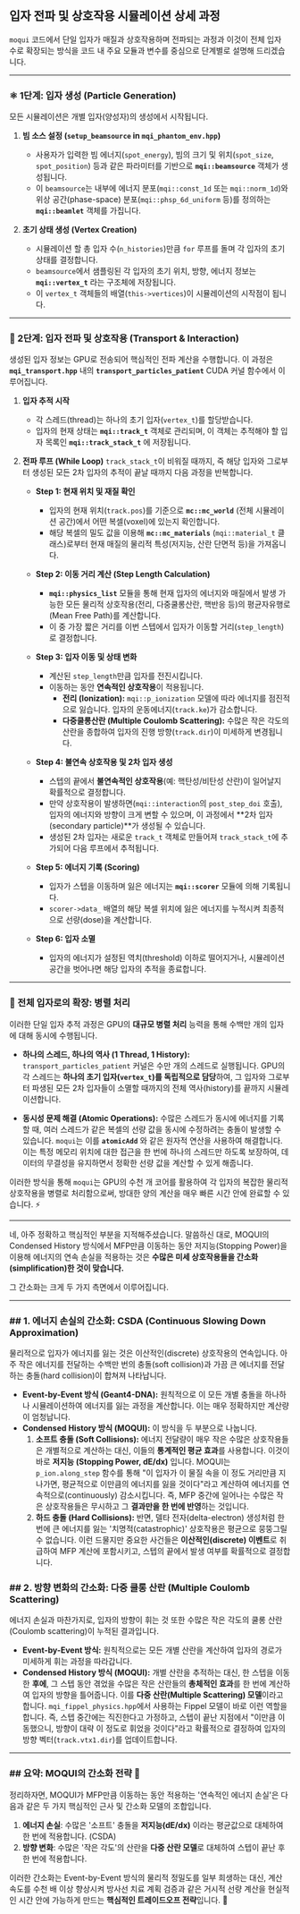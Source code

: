 ## 입자 전파 및 상호작용 시뮬레이션 상세 과정

`moqui` 코드에서 단일 입자가 매질과 상호작용하며 전파되는 과정과 이것이 전체 입자 수로 확장되는 방식을 코드 내 주요 모듈과 변수를 중심으로 단계별로 설명해 드리겠습니다.

---

### ⚛️ 1단계: 입자 생성 (Particle Generation)

모든 시뮬레이션은 개별 입자(양성자)의 생성에서 시작됩니다.

1.  **빔 소스 설정 (`setup_beamsource` in `mqi_phantom_env.hpp`)**
    * 사용자가 입력한 빔 에너지(`spot_energy`), 빔의 크기 및 위치(`spot_size`, `spot_position`) 등과 같은 파라미터를 기반으로 **`mqi::beamsource`** 객체가 생성됩니다.
    * 이 `beamsource`는 내부에 에너지 분포(`mqi::const_1d` 또는 `mqi::norm_1d`)와 위상 공간(phase-space) 분포(`mqi::phsp_6d_uniform` 등)를 정의하는 **`mqi::beamlet`** 객체를 가집니다.

2.  **초기 상태 생성 (Vertex Creation)**
    * 시뮬레이션 할 총 입자 수(`n_histories`)만큼 `for` 루프를 돌며 각 입자의 초기 상태를 결정합니다.
    * `beamsource`에서 샘플링된 각 입자의 초기 위치, 방향, 에너지 정보는 **`mqi::vertex_t`** 라는 구조체에 저장됩니다.
    * 이 `vertex_t` 객체들의 배열(`this->vertices`)이 시뮬레이션의 시작점이 됩니다.

---

### 🔬 2단계: 입자 전파 및 상호작용 (Transport & Interaction)

생성된 입자 정보는 GPU로 전송되어 핵심적인 전파 계산을 수행합니다. 이 과정은 **`mqi_transport.hpp`** 내의 **`transport_particles_patient`** CUDA 커널 함수에서 이루어집니다.

1.  **입자 추적 시작**
    * 각 스레드(thread)는 하나의 초기 입자(`vertex_t`)를 할당받습니다.
    * 입자의 현재 상태는 **`mqi::track_t`** 객체로 관리되며, 이 객체는 추적해야 할 입자 목록인 **`mqi::track_stack_t`** 에 저장됩니다.

2.  **전파 루프 (While Loop)**
    `track_stack_t`이 비워질 때까지, 즉 해당 입자와 그로부터 생성된 모든 2차 입자의 추적이 끝날 때까지 다음 과정을 반복합니다.

    * **Step 1: 현재 위치 및 재질 확인**
        * 입자의 현재 위치(`track.pos`)를 기준으로 **`mc::mc_world`** (전체 시뮬레이션 공간)에서 어떤 복셀(voxel)에 있는지 확인합니다.
        * 해당 복셀의 밀도 값을 이용해 **`mc::mc_materials`** (`mqi::material_t` 클래스)로부터 현재 매질의 물리적 특성(저지능, 산란 단면적 등)을 가져옵니다.

    * **Step 2: 이동 거리 계산 (Step Length Calculation)**
        * **`mqi::physics_list`** 모듈을 통해 현재 입자의 에너지와 매질에서 발생 가능한 모든 물리적 상호작용(전리, 다중쿨롱산란, 핵반응 등)의 평균자유행로(Mean Free Path)를 계산합니다.
        * 이 중 가장 짧은 거리를 이번 스텝에서 입자가 이동할 거리(`step_length`)로 결정합니다.

    * **Step 3: 입자 이동 및 상태 변화**
        * 계산된 `step_length`만큼 입자를 전진시킵니다.
        * 이동하는 동안 **연속적인 상호작용**이 적용됩니다.
            * **전리 (Ionization):** `mqi::p_ionization` 모델에 따라 에너지를 점진적으로 잃습니다. 입자의 운동에너지(`track.ke`)가 감소합니다.
            * **다중쿨롱산란 (Multiple Coulomb Scattering):** 수많은 작은 각도의 산란을 종합하여 입자의 진행 방향(`track.dir`)이 미세하게 변경됩니다.

    * **Step 4: 불연속 상호작용 및 2차 입자 생성**
        * 스텝의 끝에서 **불연속적인 상호작용**(예: 핵탄성/비탄성 산란)이 일어날지 확률적으로 결정합니다.
        * 만약 상호작용이 발생하면(`mqi::interaction`의 `post_step_doi` 호출), 입자의 에너지와 방향이 크게 변할 수 있으며, 이 과정에서 **2차 입자(secondary particle)**가 생성될 수 있습니다.
        * 생성된 2차 입자는 새로운 `track_t` 객체로 만들어져 `track_stack_t`에 추가되어 다음 루프에서 추적됩니다.

    * **Step 5: 에너지 기록 (Scoring)**
        * 입자가 스텝을 이동하며 잃은 에너지는 **`mqi::scorer`** 모듈에 의해 기록됩니다.
        * `scorer->data_` 배열의 해당 복셀 위치에 잃은 에너지를 누적시켜 최종적으로 선량(dose)을 계산합니다.

    * **Step 6: 입자 소멸**
        * 입자의 에너지가 설정된 역치(threshold) 이하로 떨어지거나, 시뮬레이션 공간을 벗어나면 해당 입자의 추적을 종료합니다.

---

### 🚀 전체 입자로의 확장: 병렬 처리

이러한 단일 입자 추적 과정은 GPU의 **대규모 병렬 처리** 능력을 통해 수백만 개의 입자에 대해 동시에 수행됩니다.

* **하나의 스레드, 하나의 역사 (1 Thread, 1 History):** `transport_particles_patient` 커널은 수만 개의 스레드로 실행됩니다. GPU의 각 스레드는 **하나의 초기 입자(`vertex_t`)를 독립적으로 담당**하여, 그 입자와 그로부터 파생된 모든 2차 입자들이 소멸할 때까지의 전체 역사(history)를 끝까지 시뮬레이션합니다.

* **동시성 문제 해결 (Atomic Operations):** 수많은 스레드가 동시에 에너지를 기록할 때, 여러 스레드가 같은 복셀의 선량 값을 동시에 수정하려는 충돌이 발생할 수 있습니다. `moqui`는 이를 **`atomicAdd`** 와 같은 원자적 연산을 사용하여 해결합니다. 이는 특정 메모리 위치에 대한 접근을 한 번에 하나의 스레드만 하도록 보장하여, 데이터의 무결성을 유지하면서 정확한 선량 값을 계산할 수 있게 해줍니다.

이러한 방식을 통해 `moqui`는 GPU의 수천 개 코어를 활용하여 각 입자의 복잡한 물리적 상호작용을 병렬로 처리함으로써, 방대한 양의 계산을 매우 빠른 시간 안에 완료할 수 있습니다. ⚡




--------------

네, 아주 정확하고 핵심적인 부분을 지적해주셨습니다. 말씀하신 대로, MOQUI의 Condensed History 방식에서 MFP만큼 이동하는 동안 저지능(Stopping Power)을 이용해 에너지의 연속 손실을 적용하는 것은 **수많은 미세 상호작용들을 간소화(simplification)한 것이 맞습니다.**

그 간소화는 크게 두 가지 측면에서 이루어집니다.

---

### ## 1. 에너지 손실의 간소화: CSDA (Continuous Slowing Down Approximation)

물리적으로 입자가 에너지를 잃는 것은 이산적인(discrete) 상호작용의 연속입니다. 아주 작은 에너지를 전달하는 수백만 번의 충돌(soft collision)과 가끔 큰 에너지를 전달하는 충돌(hard collision)이 합쳐져 나타납니다.

-   **Event-by-Event 방식 (Geant4-DNA):** 원칙적으로 이 모든 개별 충돌을 하나하나 시뮬레이션하여 에너지를 잃는 과정을 계산합니다. 이는 매우 정확하지만 계산량이 엄청납니다.
-   **Condensed History 방식 (MOQUI):** 이 방식을 두 부분으로 나눕니다.
    1.  **소프트 충돌 (Soft Collisions):** 에너지 전달량이 매우 작은 수많은 상호작용들은 개별적으로 계산하는 대신, 이들의 **통계적인 평균 효과**를 사용합니다. 이것이 바로 **저지능 (Stopping Power, dE/dx)** 입니다. MOQUI는 `p_ion.along_step` 함수를 통해 "이 입자가 이 물질 속을 이 정도 거리만큼 지나가면, 평균적으로 이만큼의 에너지를 잃을 것이다"라고 계산하여 에너지를 연속적으로(continuously) 감소시킵니다. 즉, MFP 중간에 일어나는 수많은 작은 상호작용들은 무시하고 그 **결과만을 한 번에 반영**하는 것입니다.
    2.  **하드 충돌 (Hard Collisions):** 반면, 델타 전자(delta-electron) 생성처럼 한 번에 큰 에너지를 잃는 '치명적(catastrophic)' 상호작용은 평균으로 뭉뚱그릴 수 없습니다. 이런 드물지만 중요한 사건들은 **이산적인(discrete) 이벤트**로 취급하여 MFP 계산에 포함시키고, 스텝의 끝에서 발생 여부를 확률적으로 결정합니다.



### ## 2. 방향 변화의 간소화: 다중 쿨롱 산란 (Multiple Coulomb Scattering)

에너지 손실과 마찬가지로, 입자의 방향이 휘는 것 또한 수많은 작은 각도의 쿨롱 산란(Coulomb scattering)이 누적된 결과입니다.

-   **Event-by-Event 방식:** 원칙적으로는 모든 개별 산란을 계산하여 입자의 경로가 미세하게 휘는 과정을 따라갑니다.
-   **Condensed History 방식 (MOQUI):** 개별 산란을 추적하는 대신, 한 스텝을 이동한 **후에**, 그 스텝 동안 겪었을 수많은 작은 산란들의 **총체적인 효과**를 한 번에 계산하여 입자의 방향을 틀어줍니다. 이를 **다중 산란(Multiple Scattering) 모델**이라고 합니다. `mqi_fippel_physics.hpp`에서 사용하는 Fippel 모델이 바로 이런 역할을 합니다. 즉, 스텝 중간에는 직진한다고 가정하고, 스텝이 끝난 지점에서 "이만큼 이동했으니, 방향이 대략 이 정도로 휘었을 것이다"라고 확률적으로 결정하여 입자의 방향 벡터(`track.vtx1.dir`)를 업데이트합니다.

---

### ## 요약: MOQUI의 간소화 전략 🎯

정리하자면, MOQUI가 MFP만큼 이동하는 동안 적용하는 '연속적인 에너지 손실'은 다음과 같은 두 가지 핵심적인 근사 및 간소화 모델의 조합입니다.

1.  **에너지 손실**: 수많은 '소프트' 충돌을 **저지능(dE/dx)** 이라는 평균값으로 대체하여 한 번에 적용합니다. (CSDA)
2.  **방향 변화**: 수많은 '작은 각도'의 산란을 **다중 산란 모델**로 대체하여 스텝이 끝난 후 한 번에 적용합니다.

이러한 간소화는 Event-by-Event 방식의 물리적 정밀도를 일부 희생하는 대신, 계산 속도를 수천 배 이상 향상시켜 방사선 치료 계획 검증과 같은 거시적 선량 계산을 현실적인 시간 안에 가능하게 만드는 **핵심적인 트레이드오프 전략**입니다. 🚀